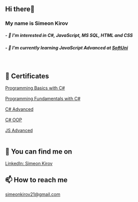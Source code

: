 

 




<h2> Hi there👋</h2>
<h3>My name is Simeon Kirov</h3>
<h5>- 👀 I’m interested in C#, JavaScript, MS SQL, HTML and CSS</h5>
<h5>- 🌱 I’m currently learning JavaScript Advanced at <a href="https://softuni.bg/">SoftUni</a></h5>
<br>
<h2>📜 Certificates</h2>
<a href="https://softuni.bg/certificates/details/116520/bf45d010">Programming Basics with C#</a>
<br></br>
<a href="https://softuni.bg/certificates/details/130017/bc95183d">Programming Fundamentals with C#</a>
<br></br>
<a href="https://softuni.bg/certificates/details/136379/92987bae">C# Advanced</a>
<br></br>
<a href="https://softuni.bg/certificates/details/141131/46454e20">C# OOP</a>
<br></br>
<a href="https://softuni.bg/certificates/details/145434/12a01ebc">JS Advanced</a>
<br></br>

<h2>💬 You can find me on</h2><a href="https://www.linkedin.com/in/simeon-kirov-85592123a/">LinkedIn: Simeon Kirov</a>
<h2>📫 How to reach me</h2><a href="https://mail.google.com/mail/u/0/#inbox?compose=new">simeonkirov21@gmail.com</a>
